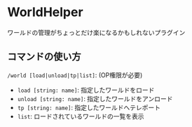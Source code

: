 # WorldHelper
ワールドの管理がちょっとだけ楽になるかもしれないプラグイン

## コマンドの使い方
`/world [load|unload|tp|list]`: (OP権限が必要)
- `load [string: name]`: 指定したワールドをロード
- `unload [string: name]`: 指定したワールドをアンロード
- `tp [string: name]`: 指定したワールドへテレポート
- `list`: ロードされているワールドの一覧を表示